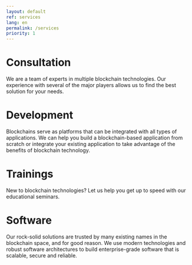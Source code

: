 ```yaml
---
layout: default
ref: services
lang: en
permalink: /services
priority: 1
---
```


# Consultation

We are a team of experts in multiple blockchain technologies. Our
experience with several of the major players allows us to find the best
solution for your needs.

# Development

Blockchains serve as platforms that can be integrated with all types
of applications. We can help you build a blockchain-based application
from scratch or integrate your existing application to take advantage of
the benefits of blockchain technology.

# Trainings

New to blockchain technologies? Let us help you get up to speed with our
educational seminars.

# Software

Our rock-solid solutions are trusted by many existing names in the
blockchain space, and for good reason. We use modern technologies and robust
software architectures to build enterprise-grade software that is scalable,
secure and reliable.
